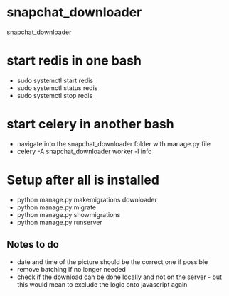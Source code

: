 # snapchat_downloader
snapchat_downloader

# start redis in one bash
- sudo systemctl start redis
- sudo systemctl status redis
- sudo systemctl stop redis

# start celery in another bash
- navigate into the snapchat_downloader folder with manage.py file
- celery -A snapchat_downloader worker -l info

# Setup after all is installed
- python manage.py makemigrations downloader
- python manage.py migrate
- python manage.py showmigrations
- python manage.py runserver


## Notes to do

- date and time of the picture should be the correct one if possible
- remove batching if no longer needed
- check if the download can be done locally and not on the server - but this would mean to exclude the logic onto javascript again
